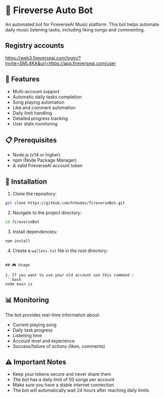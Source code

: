 # 🎵 Fireverse Auto Bot

An automated bot for FireverseAI Music platform. This bot helps automate daily music listening tasks, including liking songs and commenting.

## Registry accounts
https://web3.fireverseai.com/login/?invite=SML4KA&url=https://app.fireverseai.com/user

## 🌟 Features

- Multi-account support
- Automatic daily tasks completion
- Song playing automation
- Like and comment automation
- Daily limit handling
- Detailed progress tracking
- User stats monitoring

## 📋 Prerequisites

- Node.js (v14 or higher)
- npm (Node Package Manager)
- A valid FireverseAI account token

## 🚀 Installation

1. Clone the repository:
```bash
git clone https://github.com/hthodev/fireverseBot.git
```

2. Navigate to the project directory:
```bash
cd fireverseBot
```

3. Install dependencies:
```bash
npm install
```

4. Create a `wallets.txt` file in the root directory:
```

## 🎮 Usage

1. If you want to use your old account use this command :
```bash
node main.js
```

## 📊 Monitoring

The bot provides real-time information about:
- Current playing song
- Daily task progress
- Listening time
- Account level and experience
- Success/failure of actions (likes, comments)

## ⚠️ Important Notes

- Keep your tokens secure and never share them
- The bot has a daily limit of 50 songs per account
- Make sure you have a stable internet connection
- The bot will automatically wait 24 hours after reaching daily limits
